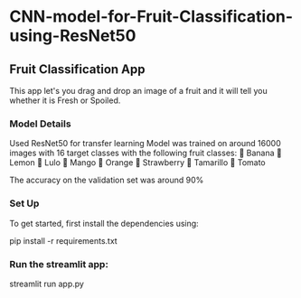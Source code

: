 # CNN-model-for-Fruit-Classification-using-ResNet50
## Fruit Classification App
This app let's you drag and drop an image of a fruit and it will tell you whether it is Fresh or Spoiled.

### Model Details
Used ResNet50 for transfer learning
Model was trained on around 16000 images with 16 target classes with the following fruit classes:
 Banana
 Lemon
 Lulo
 Mango
 Orange
 Strawberry
 Tamarillo
 Tomato

The accuracy on the validation set was around 90%
### Set Up
To get started, first install the dependencies using:

 pip install -r requirements.txt
### Run the streamlit app:

streamlit run app.py
